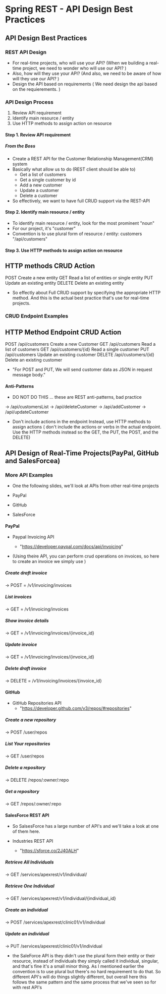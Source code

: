 # Spring REST - API Design Best Practices

## API Design Best Practices

### REST API Design

* For real-time projects, who will use your API? (When we building a real-time project, we need to wonder who will use our API? )
* Also, how will they use your API? (And also, we need to be aware of how will they use our API? )
* Design the API based on requirements ( We need design the api based on the requierements. )

### API Design Process

1. Review API requirement
2. Identify main resource / entity
3. Use HTTP methods to assign action on resource 

#### Step 1. Review API requirement

##### From the Boss

* Create a REST API for the Customer Relationship Management(CRM) system 
* Basically what allow us to do (REST client should be able to)
	* Get a list of customers
	* Get a single customer by id
	* Add a new customer 
	* Update a customer 
	* Delete a customer
* So effectively, we want to have full CRUD support via the REST-API

#### Step 2. Identify main resource / entity

* To identify main resource / entity, look for the most prominent "noun"
* For our project, it's "customer"
* Convention is to use plural form of resource / entity: customers "/api/customers"

#### Step 3. Use HTTP methods to assign action on resource 

HTTP methods                        CRUD Action
-
POST    							Create a new entity
GET									Read a list of entities or single entity
PUT 								Update an existing entity
DELETE 								Delete an existing entity

* So effectly about Full CRUD support by specifying the appropriate HTTP method. And this is the actual best practice that's use for real-time projects. 

### CRUD Endpoint Examples

HTTP Method 		Endpoint 				CRUD Action
-
POST 				/api/customers			Create a new Customer
GET 				/api/customers			Read a list of customers
GET 				/api/customers/{id}		Read a single customer
PUT 				/api/customers 			Update an existing customer
DELETE 				/api/customers/{id} 	Delete an existing customer

* "For POST and PUT, We will send customer data as JSON in request message body."

#### Anti-Patterns

* DO NOT DO THIS ... these are REST anti-patterns, bad practice

-> /api/customersList
-> /api/deleteCustomer
-> /api/addCustomer
-> /api/updateCustomer

* Don't include actions in the endpoint Instead, use HTTP methods to assign actions ( don't include the actions or verbs in the actual endpoint. Use the HTTP methods instead so the GET, the PUT, the POST, and the DELETE)


## API Design of Real-Time Projects(PayPal, GitHub and SalesForcea)

### More API Examples

* One the following slides, we'll look at APIs from other real-time projects 

* PayPal
* GitHub
* SalesForce

#### PayPal

* Paypal Invoicing API
	* "https://developer.paypal.com/docs/api/invoicing"

* (Using theire API, you can perform crud operations on invoices, so here to create an invoice we simply use )

##### Create draft invoice
-> POST = /v1/invoicing/invoices

##### List invoices
-> GET = /v1/invoicing/invoices

##### Show invoice details
-> GET = /v1/invoicing/invoices/{invoice_id}

##### Update invoice
-> GET = /v1/invoicing/invoices/{invoice_id}

##### Delete draft invoice
-> DELETE = /v1/invoicing/invoices/{invoice_id}

#### GitHub

* GitHub Repositories API
	* "https://developer.github.com/v3/repos/#repositories"

##### Create a new repository
-> POST /user/repos

##### List Your repositories
-> GET /user/repos

##### Delete a repository
-> DELETE /repos/:owner/:repo

##### Get a repository
-> GET /repos/:owner/:repo


#### SalesForce REST API

* So SalsesForce has a large number of API's and we'll take a look at one of them here. 

* Industries REST API
	* "https://sforce.co/2J40ALH"

##### Retrieve All Individuals
-> GET /services/apexrest/v1/individual/

##### Retrieve One Individual
-> GET /services/apexrest/v1/individual/{individual_id}

##### Create an individual
-> POST /services/apexrest/clinic01/v1/individual

##### Update an individual
-> PUT /services/apexrest/clinic01/v1/individual

* the SaleForce API is they didn't use the plural form their entity or their resource, instead of individuals they simply called it individual, singular, and that's fine it's a small minor thing. As I mentioned earlier the convention is to use plural but there's no hard requirement to do that. So different API's will do things slightly different, but overall here this follows the same pattern and the same process that we've seen so for with rest API's
